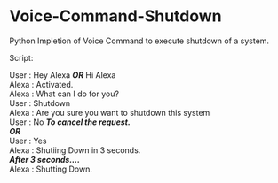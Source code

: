 # Voice-Command-Shutdown
Python Impletion of Voice Command to execute shutdown of a system.


Script:

User  : Hey Alexa   ***OR***  Hi Alexa <br />
Alexa : Activated.<br />
Alexa : What can I do for you?<br />
User  : Shutdown<br />
Alexa : Are you sure you want to shutdown this system<br />
User  : No  ***To cancel the request.***<br />
      ***OR***<br />
User  : Yes<br />
Alexa : Shutiing Down in 3 seconds.<br />
      ***After 3 seconds....***<br />
Alexa : Shutting Down.<br />
